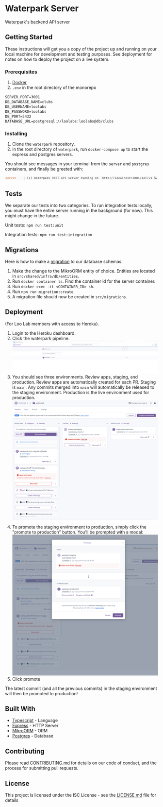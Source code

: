 # Waterpark Server

Waterpark's backend API server

## Getting Started

These instructions will get you a copy of the project up and running on your local machine for development and testing purposes. See deployment for notes on how to deploy the project on a live system.

### Prerequisites

1. [Docker](https://www.docker.com/products/docker-desktop)
1. `.env` in the root directory of the monorepo

```
SERVER_PORT=3001
DB_DATABASE_NAME=clubs
DB_USERNAME=loolabs
DB_PASSWORD=loolabs
DB_PORT=5432
DATABASE_URL=postgresql://loolabs:loolabs@db/clubs
```

### Installing

1. Clone the `waterpark` repository.
1. In the root directory of `waterpark`, run `docker-compose up` to start the express and postgres servers.

You should see messages in your terminal from the `server` and `postgres` containers, and finally be greeted with:

![](./assets/server-prompt.png)

## Tests

We separate our tests into two categories. To run integration tests locally, you must have the entire server running in the background (for now). This might change in the future.

Unit tests: `npm run test:unit`

Integration tests: `npm run test:integration`

## Migrations

Here is how to make a [migration](https://en.wikipedia.org/wiki/Schema_migration) to our database schemas.

1. Make the change to the MikroORM entity of choice. Entities are located in `src/shared/infra/db/entities`.
1. Run `docker container ls`. Find the container id for the server container.
1. Run `docker exec -it <CONTAINER_ID> sh`.
1. Run `npm run migration:create`.
1. A migration file should now be created in `src/migrations`.

## Deployment

(For Loo Lab members with access to Heroku).

1. Login to the Heroku dashboard.
1. Click the waterpark pipeline.
   ![](./assets/heroku-1.png)
1. You should see three environments. Review apps, staging, and production. Review apps are automatically created for each PR. Staging is `main`. Any commits merged into `main` will automatically be released to the staging environment. Production is the live environment used for production.
   ![](./assets/heroku-2.png)
1. To promote the staging environment to production, simply click the "promote to production" button. You'll be prompted with a modal:
   ![](./assets/heroku-3.png)
1. Click promote

The latest commit (and all the previous commits) in the staging environment will then be promoted to production!

## Built With

- [Typescript](https://www.typescriptlang.org/) - Language
- [Express](https://expressjs.com/) - HTTP Server
- [MikroORM](https://mikro-orm.io/) - ORM
- [Postgres](https://www.postgresql.org/) - Database

## Contributing

Please read [CONTRIBUTING.md](https://gist.github.com/PurpleBooth/b24679402957c63ec426) for details on our code of conduct, and the process for submitting pull requests.

## License

This project is licensed under the ISC License - see the [LICENSE.md](../LICENSE.md) file for details
